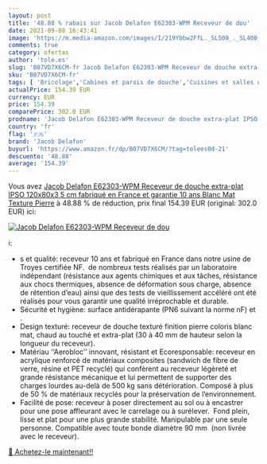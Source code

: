 ```yaml
---
layout: post
title: '48.88 % rabais sur Jacob Delafon E62303-WPM Receveur de dou'
date: 2021-09-08 16:43:41
image: 'https://m.media-amazon.com/images/I/219Ybbw2FfL._SL500_._SL400_.jpg'
comments: true
category: ofertas
author: 'tole.es'
slug: 'B07VD7X6CM-fr Jacob Delafon E62303-WPM Receveur de douche extra-plat...'
sku: 'B07VD7X6CM-fr'
tags: [ 'Bricolage','Cabines et parois de douche','Cuisines et salles de bain','Douches et composants de douche','Installations salles de bain','jacob delafon', ]
actualPrice: 154.39 EUR
currency: EUR
price: 154.39
comparePrice: 302.0 EUR
prodname: 'Jacob Delafon E62303-WPM Receveur de douche extra-plat IPSO 120x80x3 5 cm fabriqué en France et garantie 10 ans  Blanc Mat Texture Pierre'
country: 'fr'
flag: '🇫🇷'
brand: 'Jacob Delafon'
buyurl: 'https://www.amazon.fr/dp/B07VD7X6CM/?tag=tolees0d-21'
descuento: '48.88'
average: '154.39'
---
```


Vous avez [Jacob Delafon E62303-WPM Receveur de douche extra-plat IPSO 120x80x3 5 cm fabriqué en France et garantie 10 ans  Blanc Mat Texture Pierre](https://www.amazon.fr/dp/B07VD7X6CM/?tag=tolees0d-21)  à  48.88 % de réduction, prix final  154.39 EUR (original: 302.0 EUR) ici:

[![Jacob Delafon E62303-WPM Receveur de dou](https://m.media-amazon.com/images/I/219Ybbw2FfL._SL500_._SL400_.jpg)](https://www.amazon.fr/dp/B07VD7X6CM/?tag=tolees0d-21)

ℹ️:

- s et qualité: receveur 10 ans et fabriqué en France dans notre usine de Troyes certifiée NF.  de nombreux tests réalisés par un laboratoire indépendant (résistance aux agents chimiques et aux tâches, résistance aux chocs thermiques, absence de déformation sous charge, absence de rétention d’eau) ainsi que des tests de vieillissement accéléré ont été réalisés pour vous garantir une qualité irréprochable et durable.
- Sécurité et hygiène: surface antidérapante (PN6 suivant la norme nF) et .
- Design texturé: receveur de douche texturé finition pierre coloris blanc mat, chaud au touché et extra-plat (30 à 40 mm de hauteur selon la longueur du receveur).
- Matériau ‘‘Aerobloc’’ innovant, résistant et Ecoresponsable: receveur en acrylique renforcé de matériaux composites (sandwich de fibre de verre, résine et PET recyclé) qui confèrent au receveur légèreté et grande résistance mécanique et lui permettent de supporter des charges lourdes au-delà de 500 kg sans détérioration. Composé à plus de 50 % de matériaux recyclés pour la préservation de l’environnement.
- Facilité de pose: receveur à poser directement au sol ou à encastrer pour une pose affleurant avec le carrelage ou à surélever.  Fond plein, lisse et plat pour une plus grande stabilité. Manipulable par une seule personne. Compatible avec toute bonde diamètre 90 mm  (non livrée avec le receveur).

[🛒 Achetez-le maintenant!!](https://www.amazon.fr/dp/B07VD7X6CM/?tag=tolees0d-21)
